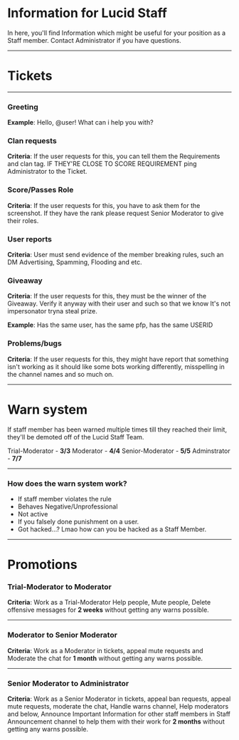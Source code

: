 # Information for Lucid Staff

In here, you'll find Information which might be useful for your position as a Staff member. Contact Administrator if you have questions.

---

# Tickets

---

### Greeting

**Example**: Hello, @user! What can i help you with?

### Clan requests

**Criteria**: If the user requests for this, you can tell them the Requirements and clan tag. IF THEY'RE CLOSE TO SCORE REQUIREMENT ping Administrator to the Ticket.

### Score/Passes Role

**Criteria**: If the user requests for this, you have to ask them for the screenshot. If they have the rank please request Senior Moderator to give their roles.

### User reports

**Criteria**: User must send evidence of the member breaking rules, such an DM Advertising, Spamming, Flooding and etc.

### Giveaway

**Criteria**: If the user requests for this, they must be the winner of the Giveaway. Verify it anyway with their user and such so that we know It's not impersonator tryna steal prize.

**Example**: Has the same user, has the same pfp, has the same USERID

### Problems/bugs

**Criteria**: If the user requests for this, they might have report that something isn't working as it should like some bots working differently, misspelling in the channel names and so much on.

---

# Warn system

If staff member has been warned multiple times till they reached their limit, they'll be demoted off of the Lucid Staff Team.

Trial-Moderator - **3/3**
Moderator - **4/4**
Senior-Moderator - **5/5**
Adminstrator - **7/7**

---

### How does the warn system work?

- If staff member violates the rule
- Behaves Negative/Unprofessional
- Not active
- If you falsely done punishment on a user.
- Got hacked...? Lmao how can you be hacked as a Staff Member.

---

# Promotions

### Trial-Moderator to Moderator

**Criteria**: Work as a Trial-Moderator Help people, Mute people, Delete offensive messages for **2 weeks** without getting any warns possible.

---

### Moderator to Senior Moderator

**Criteria**: Work as a Moderator in tickets, appeal mute requests and Moderate the chat for **1 month** without getting any warns possible.

---

### Senior Moderator to Administrator

**Criteria**: Work as a Senior Moderator in tickets, appeal ban requests, appeal mute requests, moderate the chat, Handle warns channel, Help moderators and below, Announce Important Information for other staff members in Staff Announcement channel to help them with their work for **2 months** without getting any warns possible.
